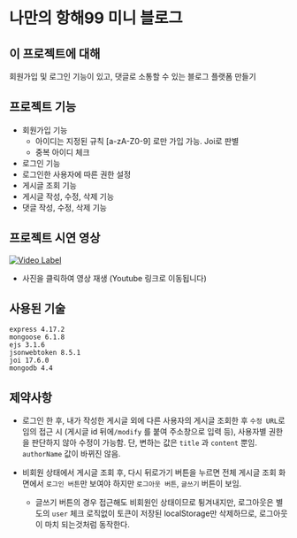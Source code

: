 # 나만의 항해99 미니 블로그

## 이 프로젝트에 대해
회원가입 및 로그인 기능이 있고, 댓글로 소통할 수 있는 블로그 플랫폼 만들기

## 프로젝트 기능
- 회원가입 기능
  - 아이디는 지정된 규칙 [a-zA-Z0-9] 로만 가입 가능. Joi로 판별
  - 중복 아이디 체크
- 로그인 기능
- 로그인한 사용자에 따른 권한 설정
- 게시글 조회 기능
- 게시글 작성, 수정, 삭제 기능
- 댓글 작성, 수정, 삭제 기능

## 프로젝트 시연 영상
[![Video Label](http://img.youtube.com/vi/rAa8AnMHYYY/0.jpg)](https://youtu.be/rAa8AnMHYYY?t=0s)
- 사진을 클릭하여 영상 재생 (Youtube 링크로 이동됩니다)

## 사용된 기술
```
express 4.17.2
mongoose 6.1.8
ejs 3.1.6
jsonwebtoken 8.5.1
joi 17.6.0
mongodb 4.4
```

## 제약사항
- 로그인 한 후, 내가 작성한 게시글 외에 다른 사용자의 게시글 조회한 후 `수정 URL`로 임의 접근 시 (게시글 id 뒤에`/modify` 를 붙여 주소창으로 입력 등), 사용자별 권한을 판단하지 않아 수정이 가능함. 단, 변하는 값은 `title` 과 `content` 뿐임. `authorName` 값이 바뀌진 않음.

- 비회원 상태에서 게시글 조회 후, 다시 뒤로가기 버튼을 누르면 전체 게시글 조회 화면에서 `로그인 버튼`만 보여야 하지만 `로그아웃 버튼`, `글쓰기` 버튼이 보임. 
  - 글쓰기 버튼의 경우 접근해도 비회원인 상태이므로 튕겨내지만, 로그아웃은 별도의 `user` 체크 로직없이 토큰이 저장된 localStorage만 삭제하므로, 로그아웃이 마치 되는것처럼 동작한다. 
